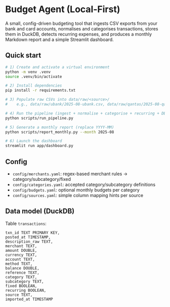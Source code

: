 # Budget Agent (Local-First)

A small, config-driven budgeting tool that ingests CSV exports from your bank and card accounts, normalises and categorises transactions, stores them in DuckDB, detects recurring expenses, and produces a monthly Markdown report and a simple Streamlit dashboard.

## Quick start

```bash
# 1) Create and activate a virtual environment
python -m venv .venv
source .venv/bin/activate

# 2) Install dependencies
pip install -r requirements.txt

# 3) Populate raw CSVs into data/raw/<source>/
#    e.g., data/raw/ubank/2025-08-ubank.csv, data/raw/qantas/2025-08-qantas.csv

# 4) Run the pipeline (ingest + normalise + categorise + recurring + DB load)
python scripts/run_pipeline.py

# 5) Generate a monthly report (replace YYYY-MM)
python scripts/report_monthly.py --month 2025-08

# 6) Launch the dashboard
streamlit run app/dashboard.py
```

## Config

- `config/merchants.yaml`: regex-based merchant rules → category/subcategory/fixed
- `config/categories.yaml`: accepted category/subcategory definitions
- `config/budgets.yaml`: optional monthly budgets per category
- `config/sources.yaml`: simple column mapping hints per source

## Data model (DuckDB)
Table `transactions`:
```
txn_id TEXT PRIMARY KEY,
posted_at TIMESTAMP,
description_raw TEXT,
merchant TEXT,
amount DOUBLE,
currency TEXT,
account TEXT,
method TEXT,
balance DOUBLE,
reference TEXT,
category TEXT,
subcategory TEXT,
fixed BOOLEAN,
recurring BOOLEAN,
source TEXT,
imported_at TIMESTAMP
```
